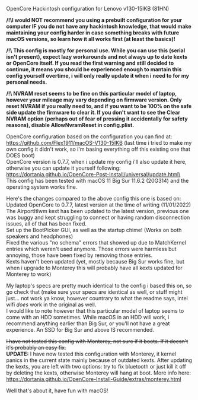 OpenCore Hackintosh configuration for Lenovo v130-15IKB (81HN)

**/!\I would NOT recommend you using a prebuilt configuration for your computer IF you do not have any hackintosh knowledge, that would make maintaining your config harder in case something breaks with future macOS versions, so learn how it all works first (at least the basics)!<br />**

**/!\ This config is mostly for personal use. While you can use this (serial isn't present), expect lazy workarounds and not always up to date kexts or OpenCore itself. If you read the first warning and still decided to continue, it means you should be experienced enough to mantain this config yourself overtime, i will only really update it when i need to for my personal needs.**

**/!\ NVRAM reset seems to be fine on this particular model of laptop, however your mileage may vary depending on firmware version. Only reset NVRAM if you really need to, and if you want to be 100% on the safe side update the firmware to clear it. If you don't want to see the Clear NVRAM option (perhaps out of fear of pressing it accidentally for safety reasons), disable AllowNvramReset in config.plist.<br />**

OpenCore configuration based on the configuration you can find at: https://github.com/Flex1911/macOS-V130-15IKB (last time i tried to make my own config it didn't work, so i'm basing everything off this existing one that DOES boot)<br />
OpenCore version is 0.7.7, when i update my config i'll also update it here, otherwise you can update it yourself following: https://dortania.github.io/OpenCore-Post-Install/universal/update.html\<br />
This config has been tested with macOS 11 Big Sur 11.6.2 (20G314) and the operating system works fine.<br />

Here's the changes compared to the above config this one is based on:<br />
Updated OpenCore to 0.7.7, latest version at the time of writing (11/01/2022)<br />
The AirportItlwm kext has been updated to the latest version, previous one was buggy and kept struggling to connect or having random disconnection issues, all of that has been fixed.<br />
Set up the BootPicker GUI, as well as the startup chime! (Works on both speakers and headphones)<br />
Fixed the various "no schema" errors that showed up due to MatchKernel entries which weren't used anymore. Those errors were harmless but annoying, those have been fixed by removing those entries.<br />
Kexts haven't been updated (yet, mostly because Big Sur works fine, but when i upgrade to Monterey this will probably have all kexts updated for Monterey to work)<br />

My laptop's specs are pretty much identical to the config i based this on, so go check that (make sure your specs are identical as well, or stuff might just... not work ya know, however countrary to what the readme says, intel wifi *does* work in the original as well.<br />
I would like to note however that this particular model of laptop seems to come with an HDD sometimes. While macOS in an HDD will work, i recommend anything earlier than Big Sur, or you'll not have a great experience. An SSD for Big Sur and above IS recommended.<br />

~~I have not tested this config with Monterey, not sure if it boots. If it doesn't it's probably an easy fix.<br />~~
**UPDATE:** I have now tested this configuration with Monterey, it kernel panics in the current state mainly because of outdated kexts. After updating the kexts, you are left with two options: try to fix bluetooth or just kill it off by deleting the kexts, otherwise Monterey will hang at boot. More info here: https://dortania.github.io/OpenCore-Install-Guide/extras/monterey.html

Well that's about it, have fun with macOS!

